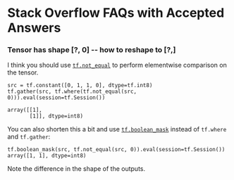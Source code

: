 # Stack Overflow FAQs with Accepted Answers

### Tensor has shape [?, 0] -- how to reshape to [?,]


I think you should use [`tf.not_equal`](https://www.tensorflow.org/api_docs/python/tf/not_equal) to perform elementwise comparison on the tensor.



```
src = tf.constant([0, 1, 1, 0], dtype=tf.int8)
tf.gather(src, tf.where(tf.not_equal(src, 0))).eval(session=tf.Session())

array([[1],
       [1]], dtype=int8)

```

You can also shorten this a bit and use [`tf.boolean_mask`](https://www.tensorflow.org/api_docs/python/tf/boolean_mask) instead of `tf.where` and `tf.gather`:



```
tf.boolean_mask(src, tf.not_equal(src, 0)).eval(session=tf.Session())
array([1, 1], dtype=int8)

```

Note the difference in the shape of the outputs.
